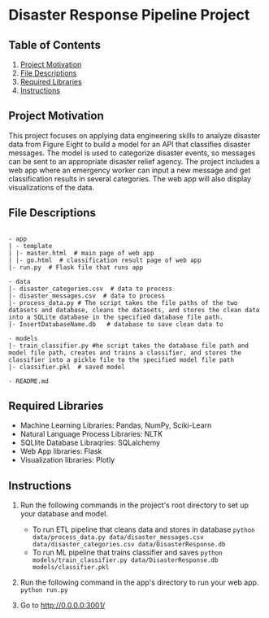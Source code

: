 # Disaster Response Pipeline Project

## Table of Contents
1. [Project Motivation](#motivation)
2. [File Descriptions](#files)
3. [Required Libraries](#libraries)
4. [Instructions](#instructions)


## Project Motivation <a name="motivation"></a>

This project focuses on applying data engineering skills to analyze disaster data from Figure Eight to build a model for an API that classifies disaster messages. The model is used to categorize disaster events, so messages can be sent to an appropriate disaster relief agency. The project includes a web app where an emergency worker can input a new message and get classification results in several categories. The web app will also display visualizations of the data. 

## File Descriptions <a name="files"></a>
```

- app
| - template
| |- master.html  # main page of web app
| |- go.html  # classification result page of web app
|- run.py  # Flask file that runs app

- data
|- disaster_categories.csv  # data to process 
|- disaster_messages.csv  # data to process
|- process_data.py # The script takes the file paths of the two datasets and database, cleans the datasets, and stores the clean data into a SQLite database in the specified database file path.
|- InsertDatabaseName.db   # database to save clean data to

- models
|- train_classifier.py #he script takes the database file path and model file path, creates and trains a classifier, and stores the classifier into a pickle file to the specified model file path
|- classifier.pkl  # saved model 

- README.md

```

## Required Libraries <a name="libraries"></a>

 - Machine Learning Libraries: Pandas, NumPy, Sciki-Learn
 - Natural Language Process Libraries: NLTK
 - SQLlite Database Libraqries: SQLalchemy
 - Web App libraries: Flask
 - Visualization libraries: Plotly

## Instructions <a name="instructions"></a>

1. Run the following commands in the project's root directory to set up your database and model.

    - To run ETL pipeline that cleans data and stores in database
        `python data/process_data.py data/disaster_messages.csv data/disaster_categories.csv data/DisasterResponse.db`
    - To run ML pipeline that trains classifier and saves
        `python models/train_classifier.py data/DisasterResponse.db models/classifier.pkl`

2. Run the following command in the app's directory to run your web app.
    `python run.py`

3. Go to http://0.0.0.0:3001/
